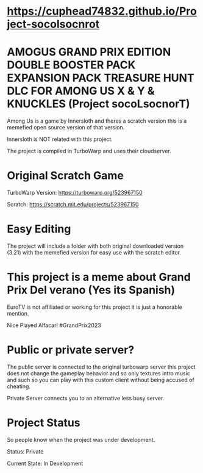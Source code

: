 # https://cuphead74832.github.io/Project-socolsocnrot

# AMOGUS GRAND PRIX EDITION DOUBLE BOOSTER PACK EXPANSION PACK TREASURE HUNT DLC FOR AMONG US X & Y & KNUCKLES (Project socoLsocnorT)
Among Us is a game by Innersloth and theres a scratch version this is a memefied open source version of that version.

Innersloth is NOT related with this project.

The project is compiled in TurboWarp and uses their cloudserver.

# Original Scratch Game
TurboWarp Version: https://turbowarp.org/523967150

Scratch: https://scratch.mit.edu/projects/523967150

# Easy Editing
The project will include a folder with both original downloaded version (3.21) with the memefied version for easy use with the scratch editor.

# This project is a meme about Grand Prix Del verano (Yes its Spanish)
EuroTV is not affiliated or working for this project it is just a honorable mention.

Nice Played Alfacar! #GrandPrix2023

# Public or private server?

The public server is connected to the original turbowarp server this project does not change the gameplay behavior and so only textures intro music and such so you can play with this custom client without being accused of cheating.

Private Server connects you to an alternative less busy server.

# Project Status
So people know when the project was under development.

Status: Private

Current State: In Development
